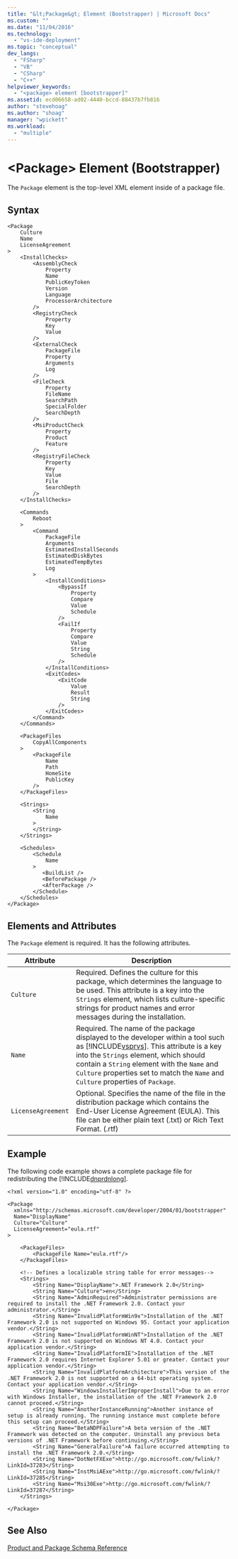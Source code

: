 ```yaml
---
title: "&lt;Package&gt; Element (Bootstrapper) | Microsoft Docs"
ms.custom: ""
ms.date: "11/04/2016"
ms.technology: 
  - "vs-ide-deployment"
ms.topic: "conceptual"
dev_langs: 
  - "FSharp"
  - "VB"
  - "CSharp"
  - "C++"
helpviewer_keywords: 
  - "<package> element [bootstrapper]"
ms.assetid: ecd06658-ad02-4440-bccd-88437b7fb816
author: "stevehoag"
ms.author: "shoag"
manager: "wpickett"
ms.workload: 
  - "multiple"
---
```

# &lt;Package&gt; Element (Bootstrapper)
The `Package` element is the top-level XML element inside of a package file.  
  
## Syntax  
  
```  
<Package  
    Culture  
    Name  
    LicenseAgreement  
>  
    <InstallChecks>  
        <AssemblyCheck   
            Property  
            Name  
            PublicKeyToken  
            Version  
            Language  
            ProcessorArchitecture  
        />  
        <RegistryCheck  
            Property  
            Key  
            Value  
        />  
        <ExternalCheck   
            PackageFile  
            Property  
            Arguments  
            Log  
        />  
        <FileCheck   
            Property  
            FileName  
            SearchPath  
            SpecialFolder  
            SearchDepth  
        />  
        <MsiProductCheck   
            Property  
            Product  
            Feature  
        />  
        <RegistryFileCheck   
            Property  
            Key  
            Value  
            File  
            SearchDepth  
        />  
    </InstallChecks>  
  
    <Commands  
        Reboot  
    >  
        <Command  
            PackageFile  
            Arguments  
            EstimatedInstallSeconds  
            EstimatedDiskBytes  
            EstimatedTempBytes  
            Log  
        >  
            <InstallConditions>  
                <BypassIf   
                    Property  
                    Compare  
                    Value  
                    Schedule  
                />  
                <FailIf   
                    Property  
                    Compare  
                    Value  
                    String  
                    Schedule  
                />  
            </InstallConditions>  
            <ExitCodes>  
                <ExitCode   
                    Value  
                    Result  
                    String  
                />  
            </ExitCodes>  
        </Command>  
    </Commands>  
  
    <PackageFiles  
        CopyAllComponents  
    >  
        <PackageFile   
            Name  
            Path  
            HomeSite  
            PublicKey  
        />  
    </PackageFiles>  
  
    <Strings>  
        <String  
            Name  
        >  
        </String>  
    </Strings>  
  
    <Schedules>  
        <Schedule  
            Name  
        >  
           <BuildList />  
           <BeforePackage />  
           <AfterPackage />  
        </Schedule>  
    </Schedules>  
</Package>  
```  
  
## Elements and Attributes  
 The `Package` element is required. It has the following attributes.  
  
|Attribute|Description|  
|---------------|-----------------|  
|`Culture`|Required. Defines the culture for this package, which determines the language to be used. This attribute is a key into the `Strings` element, which lists culture-specific strings for product names and error messages during the installation.|  
|`Name`|Required. The name of the package displayed to the developer within a tool such as [!INCLUDE[vsprvs](../code-quality/includes/vsprvs_md.md)]. This attribute is a key into the `Strings` element, which should contain a `String` element with the `Name` and `Culture` properties set to match the `Name` and `Culture` properties of `Package`.|  
|`LicenseAgreement`|Optional. Specifies the name of the file in the distribution package which contains the End-User License Agreement (EULA).  This file can be either plain text (.txt) or Rich Text Format. (.rtf)|  
  
## Example  
 The following code example shows a complete package file for redistributing the [!INCLUDE[dnprdnlong](../code-quality/includes/dnprdnlong_md.md)].  
  
```  
<?xml version="1.0" encoding="utf-8" ?>  
  
<Package  
  xmlns="http://schemas.microsoft.com/developer/2004/01/bootstrapper"  
  Name="DisplayName"  
  Culture="Culture"  
  LicenseAgreement="eula.rtf"  
>  
  
    <PackageFiles>  
        <PackageFile Name="eula.rtf"/>  
    </PackageFiles>  
  
    <!-- Defines a localizable string table for error messages-->  
    <Strings>  
        <String Name="DisplayName">.NET Framework 2.0</String>  
        <String Name="Culture">en</String>  
        <String Name="AdminRequired">Administrator permissions are required to install the .NET Framework 2.0. Contact your administrator.</String>  
        <String Name="InvalidPlatformWin9x">Installation of the .NET Framework 2.0 is not supported on Windows 95. Contact your application vendor.</String>  
        <String Name="InvalidPlatformWinNT">Installation of the .NET Framework 2.0 is not supported on Windows NT 4.0. Contact your application vendor.</String>  
        <String Name="InvalidPlatformIE">Installation of the .NET Framework 2.0 requires Internet Explorer 5.01 or greater. Contact your application vendor.</String>  
        <String Name="InvalidPlatformArchitecture">This version of the .NET Framework 2.0 is not supported on a 64-bit operating system. Contact your application vendor.</String>  
        <String Name="WindowsInstallerImproperInstall">Due to an error with Windows Installer, the installation of the .NET Framework 2.0 cannot proceed.</String>  
        <String Name="AnotherInstanceRunning">Another instance of setup is already running. The running instance must complete before this setup can proceed.</String>  
        <String Name="BetaNDPFailure">A beta version of the .NET Framework was detected on the computer. Uninstall any previous beta versions of .NET Framework before continuing.</String>  
        <String Name="GeneralFailure">A failure occurred attempting to install the .NET Framework 2.0.</String>  
        <String Name="DotNetFXExe">http://go.microsoft.com/fwlink/?LinkId=37283</String>  
        <String Name="InstMsiAExe">http://go.microsoft.com/fwlink/?LinkId=37285</String>  
        <String Name="Msi30Exe">http://go.microsoft.com/fwlink/?LinkId=37287</String>  
    </Strings>  
  
</Package>  
```  
  
## See Also  
 [Product and Package Schema Reference](../deployment/product-and-package-schema-reference.md)